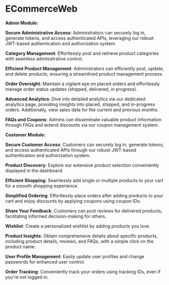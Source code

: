 # ECommerceWeb

**Admin Module:**

**Secure Administrative Access**: Administrators can securely log in, generate tokens, and access authenticated APIs, leveraging our robust JWT-based authentication and authorization system.

**Category Management**: Effortlessly post and retrieve product categories with seamless administrative control.

**Efficient Product Management**: Administrators can efficiently post, update, and delete products, ensuring a streamlined product management process.

**Order Oversight**: Maintain a vigilant eye on placed orders and effortlessly manage order status updates (shipped, delivered, in progress).

**Advanced Analytics**: Dive into detailed analytics via our dedicated analytics page, providing insights into placed, shipped, and in-progress orders. Additionally, view sales data for the current and previous months.

**FAQs and Coupons**: Admins can disseminate valuable product information through FAQs and extend discounts via our coupon management system.

**Customer Module:**

**Secure Customer Access**: Customers can securely log in, generate tokens, and access authenticated APIs through our robust JWT-based authentication and authorization system.

**Product Discovery**: Explore our extensive product selection conveniently displayed in the dashboard.

**Efficient Shopping**: Seamlessly add single or multiple products to your cart for a smooth shopping experience.

**Simplified Ordering**: Effortlessly place orders after adding products to your cart and enjoy discounts by applying coupons using coupon IDs.

**Share Your Feedback**: Customers can post reviews for delivered products, facilitating informed decision-making for others.

**Wishlist**: Create a personalized wishlist by adding products you love.

**Product Insights**: Obtain comprehensive details about specific products, including product details, reviews, and FAQs, with a simple click on the product name.

**User Profile Management**: Easily update user profiles and change passwords for enhanced user control.

**Order Tracking**: Conveniently track your orders using tracking IDs, even if you're not logged in.
